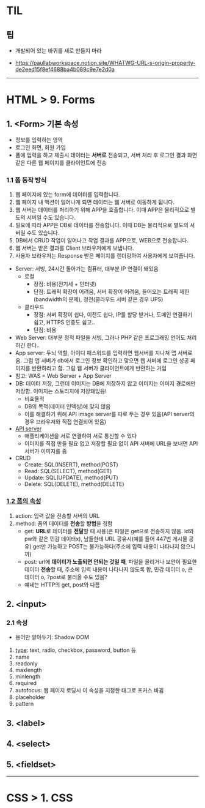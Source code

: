 # TIL
## 팁
* 개발되어 있는 바퀴를 새로 만들지 마라

* https://paullabworkspace.notion.site/WHATWG-URL-s-origin-property-de2eed15f8ef4688ba4b089c9e7e2d0a
---
# HTML > 9. Forms
## 1. <Form\> 기본 속성
* 정보를 입력하는 영역
* 로그인 화면, 회원 가입
* 폼에 입력을 하고 제출시 데이터는 **서버로** 전송되고, 서버 처리 후 로그인 결과 화면 같은 다른 웹 페이지를 클라이언트에 전송
### 1.1 폼 동작 방식
1. 웹 페이지에 있는 form에 데이터를 입력합니다.
2. 웹 페이지 내 액션이 일어나게 되면 데이터는 웹 서버로 이동하게 됩니다.
3. 웹 서버는 데이터를 처리하기 위해 APP을 호출합니다. 이때 APP은 물리적으로 별도의 서버일 수도 있습니다.
4. 필요에 따라 APP은 DB로 데이터를 전송합니다. 이때 DB는 물리적으로 별도의 서버일 수도 있습니다.
5. DB에서 CRUD 작업이 일어나고 작업 결과를 APP으로, WEB으로 전송합니다.
6. 웹 서버는 받은 결과를 Client 브라우저에게 보냅니다.
7. 사용자 브라우저는 Response 받은 페이지를 렌더링하여 사용자에게 보여줍니다.
* Server: 서빙, 24시간 돌아가는 컴퓨터, 대부분 IP 연결이 돼있음
    * 로컬
        * 장점: 비용(전기세 + 인터넷)
        * 단점: 트래픽 확장이 어려움, 서버 확장이 어려움, 들어오는 트래픽 제한(bandwidth의 문제), 정전(클라우드 서버 같은 경우 UPS)
    * 클라우드
        * 장점: 서버 확장이 쉽다, 이전도 쉽다, IP를 할당 받거나, 도메인 연결하기 쉽고, HTTPS 인증도 쉽고..
        * 단점: 비용
* Web Server: 대부분 정적 파일을 서빙, 그러나 PHP 같은 프로그래밍 언어도 처리하긴 한다..
* App server: 두뇌 역할, 아이디 패스워드를 입력하면 웹서버를 지나쳐 앱 서버로 옴. 그럼 앱 서버가 db에서 로그인 정보 확인하고 맞으면 웹 서버에 로그인 성공 페이지를 반환하라고 함. 그럼 웹 서버가 클라이언트에게 반환하는 거임
* 참고: WAS = Web Server + App Server
* DB: 데이터 저장, 그런데 이미지는 DB에 저장하지 않고 이미지는 이미지 경로에만 저장함. 이미지는 스토리지에 저장돼있음!
    * 비효율적
    * DB의 목적(데이터 인덱싱)에 맞지 않음
    * 이를 해결하기 위해 API image server를 따로 두는 경우 있음(API server의 경우 브라우저와 직접 연결되어 있음)
* [API server](https://paullabworkspace.notion.site/API-API-Server-bab406c7453b4654a183a03bcf8dac96)
    * 애플리케이션을 서로 연결하여 서로 통신할 수 있다
    * 이미지를 직접 만들 필요 없고 저장할 필요 없이 API 서버에 URL을 보내면 API 서버가 이미지를 줌
* CRUD
    * Create: SQL(INSERT), method(POST)
    * Read: SQL(SELECT), method(GET)
    * Update: SQL(UPDATE), method(PUT)
    * Delete: SQL(DELETE), method(DELETE)
### [1.2 폼의 속성](https://github.com/SEMINSEMINSEMIN/FrontendSchool3/blob/main/220907/001.html)
1. action: 입력 값을 전송할 서버의 URL
2. method: 폼의 데이터를 **전송**할 **방법**을 정함
    * get: **URL**로 데이터를 **전달**할 때 사용(큰 파일은 get으로 전송하지 않음. id와 pw와 같은 민감 데이터x), 남들한테 URL 공유시(예를 들어 447번 게시물 공유) get만 가능하고 POST는 불가능하다(주소에 입력 내용이 나타나지 않으니까)
    * post: url에 **데이터가 노출되면 안되는 것일 때**, 파일을 올리거나 보안이 필요한 데이터 **전송**할 때, 주소에 입력 내용이 나타나지 않도록 함, 민감 데이터 o, 큰 데이터 o, ?post로 불러올 수도 있음?
    * 얘네는 HTTP의 get, post와 다름
## 2. <input\>
### 2.1 속성
* 용어만 알아두기: Shadow DOM
1. [type](https://github.com/SEMINSEMINSEMIN/FrontendSchool3/blob/main/220907/002.html): text, radio, checkbox, password, button 등
2. name
3. readonly
4. maxlength
5. minlength
6. required
7. autofocus: 웹 페이지 로딩시 이 속성을 지정한 태그로 포커스 바뀜
8. placeholder
9. pattern
## 3. <label\>
## 4. <select\>
## 5. <fieldset\>
---
# CSS > 1. CSS
